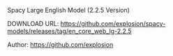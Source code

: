 Spacy Large English Model (2.2.5 Version)

DOWNLOAD URL: https://github.com/explosion/spacy-models/releases/tag/en_core_web_lg-2.2.5

Author: https://github.com/explosion
